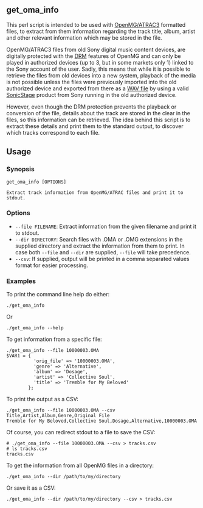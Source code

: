 ## get_oma_info

This perl script is intended to be used with [OpenMG/ATRAC3](https://en.wikipedia.org/wiki/OpenMG) formatted files,
to extract from them information regarding the track title, album, artist and other relevant information which
may be stored in the file.

OpenMG/ATRAC3 files from old Sony digital music content devices, are digitally protected with the
[DRM](https://en.wikipedia.org/wiki/Digital_rights_management) features of OpenMG and can only be played in
authorized devices (up to 3, but in some markets only 1) linked to the Sony account of the user. Sadly, this means
that while it is possible to retrieve the files from old devices into a new system, playback of the media is not
possible unless the files were previously imported into the old authorized device and exported from there as a
[WAV file](https://en.wikipedia.org/wiki/WAV) by using a valid
[SonicStage](https://en.wikipedia.org/wiki/SonicStage) product from Sony running in the old authorized device.

However, even though the DRM protection prevents the playback or conversion of the file, details about the track
are stored in the clear in the files, so this information can be retrieved. The idea behind this script is to extract
these details and print them to the standard output, to discover which tracks correspond to each file.

## Usage

### Synopsis

    get_oma_info [OPTIONS]

    Extract track information from OpenMG/ATRAC files and print it to stdout.

### Options

* `--file FILENAME`: Extract information from the given filename and print it to stdout.
* `--dir DIRECTORY`: Search files with .OMA or .OMG extensions in the supplied directory and extract
the information from them to print. In case both `--file` and `--dir` are supplied, `--file` will take precedence.
* `--csv`: If supplied, output will be printed in a comma separated values format for easier processing.

### Examples

To print the command line help do either:

```
./get_oma_info
```

Or

```
./get_oma_info --help
```

To get information from a specific file:

```
./get_oma_info --file 10000003.OMA 
$VAR1 = {
          'orig_file' => '10000003.OMA',
          'genre' => 'Alternative',
          'album' => 'Dosage',
          'artist' => 'Collective Soul',
          'title' => 'Tremble for My Beloved'
        };
```

To print the output as a CSV:

```
./get_oma_info --file 10000003.OMA --csv
Title,Artist,Album,Genre,Original File
Tremble for My Beloved,Collective Soul,Dosage,Alternative,10000003.OMA
```

Of course, you can redirect stdout to a file to save the CSV:

```
# ./get_oma_info --file 10000003.OMA --csv > tracks.csv
# ls tracks.csv
tracks.csv
```

To get the information from all OpenMG files in a directory:

```
./get_oma_info --dir /path/to/my/directory
```

Or save it as a CSV:

```
./get_oma_info --dir /path/to/my/directory --csv > tracks.csv
